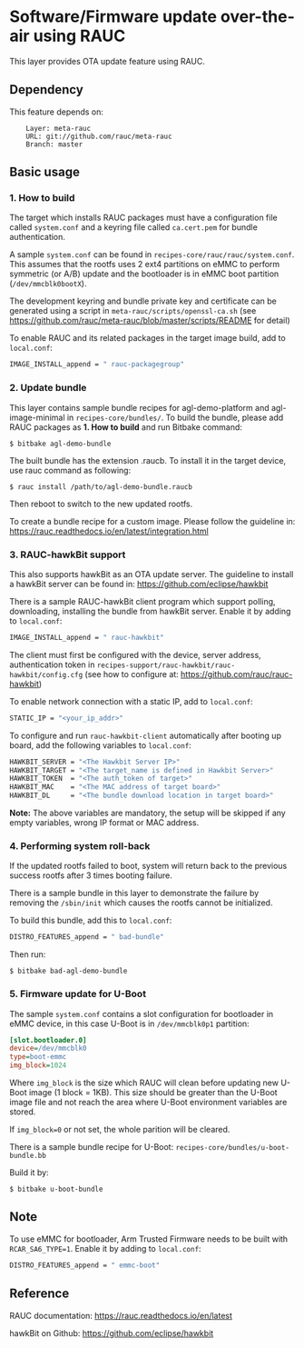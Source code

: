 # Software/Firmware update over-the-air using RAUC

This layer provides OTA update feature using RAUC.

## **Dependency**

This feature depends on:

```
    Layer: meta-rauc
    URL: git://github.com/rauc/meta-rauc
    Branch: master
```

## **Basic usage**

### **1. How to build**

The target which installs RAUC packages must have a configuration file called `system.conf` and a keyring file called `ca.cert.pem` for bundle authentication.

A sample `system.conf` can be found in `recipes-core/rauc/rauc/system.conf`. This assumes that the rootfs uses 2 ext4 partitions on eMMC to perform symmetric (or A/B) update and the bootloader is in eMMC boot partition (`/dev/mmcblk0bootX`).

The development keyring and bundle private key and certificate can be generated using a script in `meta-rauc/scripts/openssl-ca.sh` (see https://github.com/rauc/meta-rauc/blob/master/scripts/README for detail)

To enable RAUC and its related packages in the target image build, add to `local.conf`:

```bash
IMAGE_INSTALL_append = " rauc-packagegroup"
```

### **2. Update bundle**

This layer contains sample bundle recipes for agl-demo-platform and agl-image-minimal in `recipes-core/bundles/`.
To build the bundle, please add RAUC packages as **1. How to build** and run Bitbake command:

```shell
$ bitbake agl-demo-bundle
```

The built bundle has the extension .raucb. To install it in the target device, use rauc command as following:

```shell
$ rauc install /path/to/agl-demo-bundle.raucb
```

Then reboot to switch to the new updated rootfs.

To create a bundle recipe for a custom image. Please follow the guideline in: https://rauc.readthedocs.io/en/latest/integration.html

### **3. RAUC-hawkBit support**

This also supports hawkBit as an OTA update server. The guideline to install a hawkBit server can be found in: https://github.com/eclipse/hawkbit

There is a sample RAUC-hawkBit client program which support polling, downloading, installing the bundle from hawkBit server. Enable it by adding to `local.conf`:

```bash
IMAGE_INSTALL_append = " rauc-hawkbit"
```

The client must first be configured with the device, server address, authentication token in `recipes-support/rauc-hawkbit/rauc-hawkbit/config.cfg` (see how to configure at: https://github.com/rauc/rauc-hawkbit)

To enable network connection with a static IP, add to `local.conf`:

```bash
STATIC_IP = "<your_ip_addr>"
```

To configure and run `rauc-hawkbit-client` automatically after booting up board, add the following variables to `local.conf`:

```bash
HAWKBIT_SERVER = "<The Hawkbit Server IP>"
HAWKBIT_TARGET = "<The target_name is defined in Hawkbit Server>"
HAWKBIT_TOKEN  = "<The auth_token of target>"
HAWKBIT_MAC    = "<The MAC address of target board>"
HAWKBIT_DL     = "<The bundle download location in target board>"
```

**Note:** The above variables are mandatory, the setup will be skipped if any empty variables, wrong IP format or MAC address.

### **4. Performing system roll-back**

If the updated rootfs failed to boot, system will return back to the previous success rootfs after 3 times booting failure.

There is a sample bundle in this layer to demonstrate the failure by removing the `/sbin/init` which causes the rootfs cannot be initialized.

To build this bundle, add this to `local.conf`:

```bash
DISTRO_FEATURES_append = " bad-bundle"
```

Then run:

```shell
$ bitbake bad-agl-demo-bundle
```

### **5. Firmware update for U-Boot**

The sample `system.conf` contains a slot configuration for bootloader in eMMC device, in this case U-Boot is in `/dev/mmcblk0p1` partition:

```ini
[slot.bootloader.0]
device=/dev/mmcblk0
type=boot-emmc
img_block=1024
```

Where `img_block` is the size which RAUC will clean before updating new U-Boot image (1 block = 1KB). This size should be greater than the U-Boot image file and not reach the area where U-Boot environment variables are stored.

If `img_block=0` or not set, the whole parition will be cleared.

There is a sample bundle recipe for U-Boot: `recipes-core/bundles/u-boot-bundle.bb`

Build it by:

```shell
$ bitbake u-boot-bundle
```

## **Note**

To use eMMC for bootloader, Arm Trusted Firmware needs to be built with `RCAR_SA6_TYPE=1`. Enable it by adding to `local.conf`:

```bash
DISTRO_FEATURES_append = " emmc-boot"
```

## **Reference**

RAUC documentation: https://rauc.readthedocs.io/en/latest

hawkBit on Github: https://github.com/eclipse/hawkbit
